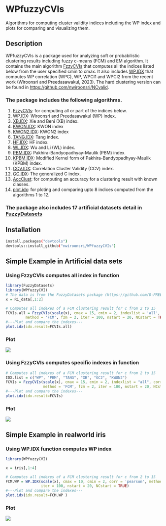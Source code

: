 # WPfuzzyCVIs
Algorithms for computing cluster validity indices including the WP index and plots for comparing and visualizing them.

## Description

WPfuzzyCVIs is a package used for analyzing soft or probabilistic clustering results including fuzzy c-means (FCM) and EM algorithm. 
It contains the main algorithm  [FzzyCVIs](https://github.com/nwiroonsri/WPfuzzyCVIs/blob/main/R/FzzyCVIS.R) that computes all the indices listed below from the user specified cmin to cmax. It also includes [WP.IDX](https://github.com/nwiroonsri/WPfuzzyCVIs/blob/main/R/WP.IDX.R) that computes WP correlation (WPC), WP, WPCI1 and WPCI2 from the recent work (Wiroonsri and Preedasawakul, 2023). The hard clustering version can be found in https://github.com/nwiroonsri/NCvalid.

### The package includes the following algorithms.
1. [FzzyCVIs](https://github.com/nwiroonsri/WPfuzzyCVIs/blob/main/R/FzzyCVIS.R): for computing all or part of the indices below.
2. [WP.IDX](https://github.com/nwiroonsri/WPfuzzyCVIs/blob/main/R/WP.IDX.R): Wiroonsri and Preedasawakul (WP) index.
3. [XB.IDX](https://github.com/nwiroonsri/WPfuzzyCVIs/blob/main/R/KWON.IDX.R): Xie and Beni (XB) index.
4. [KWON.IDX](https://github.com/nwiroonsri/WPfuzzyCVIs/blob/main/R/KWON.IDX.R): KWON index
5. [KWON2.IDX](https://github.com/nwiroonsri/WPfuzzyCVIs/blob/main/R/KWON2.IDX.R): KWON2 index
6. [TANG.IDX](https://github.com/nwiroonsri/WPfuzzyCVIs/blob/main/R/TANG.IDX.R): Tang index.
7. [HF.IDX](https://github.com/nwiroonsri/WPfuzzyCVIs/blob/main/R/HF.IDX.R): HF index.
8. [WL.IDX](https://github.com/nwiroonsri/WPfuzzyCVIs/blob/main/R/WL.IDX.R): Wu and Li (WL) index.
9. [PBM.IDX](https://github.com/nwiroonsri/WPfuzzyCVIs/blob/main/R/PBM.IDX.R): Pakhira-Bandyopadhyay-Maulik (PBM) index.
10. [KPBM.IDX](https://github.com/nwiroonsri/WPfuzzyCVIs/blob/main/R/KPBM.IDX.R): Modified Kernel form of Pakhira-Bandyopadhyay-Maulik (KPBM) index.
11. [CCV.IDX](https://github.com/nwiroonsri/WPfuzzyCVIs/blob/main/R/CCV.IDX.R): Correlation Cluster Validity (CCV) index.
12. [GC.IDX](https://github.com/nwiroonsri/WPfuzzyCVIs/blob/main/R/GC.IDX.R): The generalized C index.
13. [AccClust](https://github.com/nwiroonsri/WPfuzzyCVIs/blob/main/R/AccClust.R): for computing an accuracy for a clustering result with known classes.
14. [plot.idx](https://github.com/nwiroonsri/WPfuzzyCVIs/blob/main/R/plot.idx.R): for ploting and comparing upto 8 indices computed from the algorithms 1 to 12.

### The package also includes 17 artificial datasets detail in [FuzzyDatasets](https://github.com/O-PREEDASAWAKUL/FuzzyDatasets.git)


## Installation

```bash
install.packages("devtools")
devtools::install_github("nwiroonsri/WPfuzzyCVIs")
```




## Simple Example in Artificial data sets
### Using FzzyCVIs computes all index in function
```r
library(FuzzyDatasets)
library(WPfuzzyCVI)
# The data is from the FuzzyDatasets package (https://github.com/O-PREEDASAWAKUL/FuzzyDatasets). 
x = R1_data[,1:2]

# Computes all indexes of a FCM clustering result for c from 2 to 15
FCVIs.all = FzzyCVIs(scale(x), cmax = 15, cmin = 2, indexlist = 'all', corr = 'pearson',
         method = 'FCM', fzm = 2, iter = 100, nstart = 20, NCstart = TRUE)
#---Plot and compare the indexes---
plot.idx(idx.result=FCVIs.all)
```
### Plot
![](https://github.com/nwiroonsri/WPfuzzyCVIs/blob/main/Example/FzzyCVIs%20all.jpeg)


### Using FzzyCVIs computes specific indexes in function
```r
# Computes all indexes of a FCM clustering result for c from 2 to 15
IDX.list = c("WP", "PBM", "TANG", "XB", "GC2", "KWON2")
FCVIs = FzzyCVIs(scale(x), cmax = 15, cmin = 2, indexlist = "all", corr = 'pearson',
                 method = 'FCM', fzm = 2, iter = 100, nstart = 20, NCstart = TRUE)
#---Plot and compare the indexes---
plot.idx(idx.result=FCVIs)
```
### Plot
![](https://github.com/nwiroonsri/WPfuzzyCVIs/blob/main/Example/FzzyCVIs.jpeg)


## Simple Example in realworld iris
### Using WP.IDX function computes WP index
```r
library(WPfuzzyCVI)

x = iris[,1:4]

# Computes all indexes of a FCM clustering result for c from 2 to 15
FCM.WP = WP.IDX(scale(x), cmax = 10, cmin = 2, corr = 'pearson', method = 'FCM', fzm = 2,
                iter = 100, nstart = 20, NCstart = TRUE)
#---Plot and compare the indexes---
plot.idx(idx.result=FCM.WP )
```
### Plot
![](https://github.com/nwiroonsri/WPfuzzyCVIs/blob/main/Example/iris.wp.fcm.jpeg)


